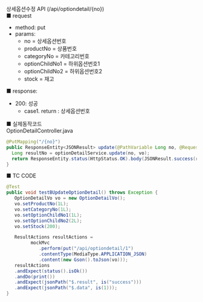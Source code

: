 상세옵션수정 API (/api/optiondetail/{no})  
■ request
   - method: put
   - params:
      - no = 상세옵션번호  
      - productNo = 상품번호  
      - categoryNo = 카테고리번호  
      - optionChildNo1 = 하위옵션번호1  
      - optionChildNo2 = 하위옵션번호2  
      - stock = 재고  
  
■ response:  
   - 200: 성공  
      - case1. return : 상세옵션번호  
  
■ 실제동작코드  
OptionDetailController.java  
```java
@PutMapping("/{no}")
public ResponseEntity<JSONResult> update(@PathVariable Long no, @RequestBody OptionDetailVo vo) {
  Long resultNo = optionDetailService.update(no, vo);
  return ResponseEntity.status(HttpStatus.OK).body(JSONResult.success(resultNo));
}
```
  
■ TC CODE  
  
```java
@Test
public void testBUpdateOptionDetail() throws Exception {
   OptionDetailVo vo = new OptionDetailVo();
   vo.setProductNo(1L);
   vo.setCategoryNo(1L);
   vo.setOptionChildNo1(1L);
   vo.setOptionChildNo2(2L);
   vo.setStock(200);

   ResultActions resultActions =
         mockMvc
            .perform(put("/api/optiondetail/1")
            .contentType(MediaType.APPLICATION_JSON)
            .content(new Gson().toJson(vo)));
   resultActions
   .andExpect(status().isOk())
   .andDo(print())
   .andExpect(jsonPath("$.result", is("success")))
   .andExpect(jsonPath("$.data", is(1)));
}
```

